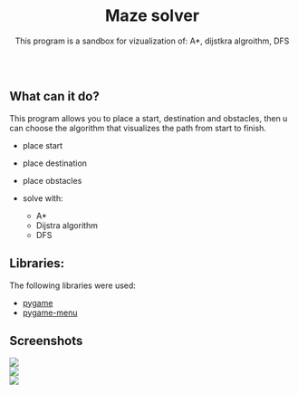 <h1 align="center">Maze solver</h1>

<div align="center">
  
  This program is a sandbox for vizualization of: A*, dijstkra algroithm, DFS
  
  
</div>
<br>
<br>


## What can it do?
This program allows you to place a start, destination and obstacles, then u can choose the algorithm that visualizes the path from start to finish.
* place start
* place destination
* place obstacles

* solve with:
  * A*
  * Dijstra algorithm
  * DFS

## Libraries:
The following libraries were used:
* <a href="https://www.pygame.org/news"> pygame</a>
* <a href="https://pygame-menu.readthedocs.io/en/4.1.6/"> pygame-menu</a>

## Screenshots

<img src="https://files.fm/thumb_show.php?i=yw4fkmb2g">

<br>

<img src="https://files.fm/thumb_show.php?i=jcky6bng6">

<br>

<img src="https://files.fm/thumb_show.php?i=mcpr5htma">

